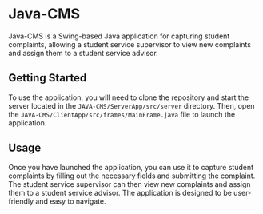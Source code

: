 

# Java-CMS  

Java-CMS is a Swing-based Java application for capturing student complaints, allowing a student service supervisor to view new complaints and assign them to a student service advisor.

## Getting Started

To use the application, you will need to clone the repository and start the server located in the `JAVA-CMS/ServerApp/src/server` directory. Then, open the `JAVA-CMS/ClientApp/src/frames/MainFrame.java` file to launch the application.

## Usage

Once you have launched the application, you can use it to capture student complaints by filling out the necessary fields and submitting the complaint. The student service supervisor can then view new complaints and assign them to a student service advisor. The application is designed to be user-friendly and easy to navigate.

